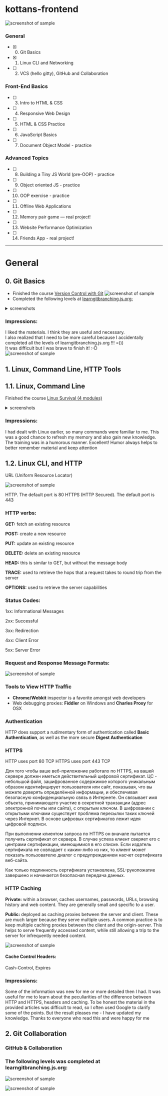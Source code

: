 # kottans-frontend



![screenshot of sample](https://github.com/rpiasetska/kottans-frontend/blob/main/img/kot.jpg)



### General
- [x] 0. Git Basics
- [x] 1. Linux CLI and Networking
- [ ] 2. VCS (hello gitty), GitHub and Collaboration
### Front-End Basics
- [ ] 3. Intro to HTML & CSS
- [ ] 4. Responsive Web Design
- [ ] 5. HTML & CSS Practice
- [ ] 6. JavaScript Basics
- [ ] 7. Document Object Model - practice
### Advanced Topics
- [ ] 8. Building a Tiny JS World (pre-OOP) - practice
- [ ] 9. Object oriented JS - practice
- [ ] 10. OOP exercise - practice
- [ ] 11. Offline Web Applications
- [ ] 12. Memory pair game — real project!
- [ ] 13. Website Performance Optimization
- [ ] 14. Friends App - real project!
***
General
===============

**0. Git Basics**
--------------
* Finished the course <a href="https://www.udacity.com/course/version-control-with-git--ud123">Version Control with Git</a>
![screenshot of sample](https://github.com/rpiasetska/kottans-frontend/blob/main/git_basics/udacity_course.png)
* Completed the following levels at <a href="https://learngitbranching.js.org/">learngitbranching.js.org:</a>
<details>
  <summary>screenshots</summary>
I. Main: Introduction Sequence
  
![screenshot of sample](https://github.com/rpiasetska/kottans-frontend/blob/main/git_basics/learngit1.png)

II. Remote: Push & Pull -- Git Remotes
  
![screenshot of sample](https://github.com/rpiasetska/kottans-frontend/blob/main/git_basics/learngit2.png)
</details>

### Impressions:
I liked the materials. I think they are useful and necessary.<br> 
I also realized that I need to be more careful because I accidentally completed all the levels of learngitbranching.js.org !!! =))) <br> 
It was difficult but I was brave to finish it! :-D <br> 
![screenshot of sample](https://github.com/rpiasetska/kottans-frontend/blob/main/git_basics/cartoon_hero.png)

**1. Linux, Command Line, HTTP Tools**
--------------
## 1.1. Linux, Command Line
Finished the course [Linux Survival (4 modules)](https://linuxsurvival.com/)
<details>
  <summary>screenshots</summary>
  
  ![screenshot of sample](https://github.com/rpiasetska/kottans-frontend/blob/main/2_vcs_github_collaboration/Linux_Quiz1.png)
  
  ![screenshot of sample](https://github.com/rpiasetska/kottans-frontend/blob/main/2_vcs_github_collaboration/Linux_Quiz2.png)
  
  ![screenshot of sample](https://github.com/rpiasetska/kottans-frontend/blob/main/2_vcs_github_collaboration/Linux_Quiz3.png)
  
  ![screenshot of sample](https://github.com/rpiasetska/kottans-frontend/blob/main/2_vcs_github_collaboration/Linux_Quiz4.png)
</details>

### Impressions:
I had dealt with Linux earlier, so many commands were familiar to me. This was a good chance to refresh my memory and also gain new knowledge. 
The training was in a humorous manner. Excellent! Humor always helps to better remember material and keep attention


## 1.2. Linux CLI, and HTTP

URL (Uniform Resource Locator)

  ![screenshot of sample](https://github.com/rpiasetska/kottans-frontend/blob/main/task_linux_cli/http1-url-structure.png)
  
  HTTP. The default port is 80 
  HTTPS (HTTP Secured). The default port is 443
  
  ### HTTP verbs:
  
**GET:** fetch an existing resource

**POST:** create a new resource

**PUT:** update an existing resource

**DELETE:** delete an existing resource

**HEAD:** this is similar to GET, but without the message body

**TRACE:** used to retrieve the hops that a request takes to round trip from the server

**OPTIONS:** used to retrieve the server capabilities

### Status Codes:

1xx: Informational Messages

2xx: Successful

3xx: Redirection

4xx: Client Error

5xx: Server Error

### Request and Response Message Formats:

  ![screenshot of sample](https://github.com/rpiasetska/kottans-frontend/blob/main/task_linux_cli/http1-req-res-details.png)
  
### Tools to View HTTP Traffic
* **Chrome/Webkit** inspector is a favorite amongst web developers
* Web debugging proxies: **Fiddler** on Windows and **Charles Proxy** for OSX

### Authentication
HTTP does support a rudimentary form of authentication called **Basic Authentication**, as well as the more secure **Digest Authentication**

### HTTPS
HTTP uses port 80 TCP
HTTPS uses port 443 TCP

Для того чтобы ваше веб-приложение работало по HTTPS, на вашей сервере должен иметься действительный цифровой сертификат. ЦС - небольшой файл, зашифрованное содержимое которого уникальным образом идентифицирует пользователя или сайт, показывая, что вы можете доверять определённой информации, и обеспечивая безопасную конфиденциальную связь в Интернете. Он связывает имя объекта, принимающего участие в секретной транзакции (адрес электронной почты или сайта), с открытым ключом. В шифровании с открытыми ключами существует проблема пересылки таких ключей через Интернет. В основе цифровых сертификатов лежит идея цифровой подписи.

При выполнении клиентом запроса по HTTPS он вначале пытается получить сертификат от сервера. В случае успеха клиент сверяет его с центрами сертификации, имеющимися в его списке. Если издатель сертификата не совпадает с каким-либо из них, то клиент может показать пользователю диалог с предупреждением насчет сертификата веб-сайта.

Как только подлинность сертификата установлена, SSL-рукопожатие завершено и начинается безопасная передача данных.

### HTTP Caching
**Private:**
within a browser, caches usernames, passwords, URLs, browsing history and web content. They are generally small and specific to a user.

**Public:**
deployed as caching proxies between the server and client. These are much larger because they serve multiple users. A common practice is to keep multiple caching proxies between the client and the origin-server. This helps to serve frequently accessed content, while still allowing a trip to the server for infrequently needed content.

![screenshot of sample](https://github.com/rpiasetska/kottans-frontend/blob/main/task_linux_cli/http2-cache-topo.png)

#### Cache Control Headers:
Cash-Control, Expires

### Impressions:
Some of the information was new for me or more detailed then I had. It was useful for me to learn about the peculiarities of the difference between HTTP and HTTPS, headers and caching. To be honest the material in the provided articles was difficult to read, so I often used Google to clarify some of the points. But the result pleases me - I have updated my knowledge. Thanks to everyone who read this and were happy for me 

## 2. Git Collaboration

### GitHub & Collaboration

### The following levels was completed at learngitbranching.js.org:

![screenshot of sample](https://github.com/rpiasetska/kottans-frontend/blob/main/task_git_collaboration/Main_learngitbranching.png)

![screenshot of sample](https://github.com/rpiasetska/kottans-frontend/blob/main/task_git_collaboration/Remote__learngitbranching.png)
